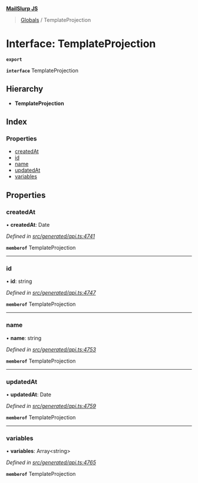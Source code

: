 **[MailSlurp JS](../README.md)**

> [Globals](../README.md) / TemplateProjection

# Interface: TemplateProjection

**`export`** 

**`interface`** TemplateProjection

## Hierarchy

* **TemplateProjection**

## Index

### Properties

* [createdAt](templateprojection.md#createdat)
* [id](templateprojection.md#id)
* [name](templateprojection.md#name)
* [updatedAt](templateprojection.md#updatedat)
* [variables](templateprojection.md#variables)

## Properties

### createdAt

•  **createdAt**: Date

*Defined in [src/generated/api.ts:4741](https://github.com/mailslurp/mailslurp-client/blob/67ec74c/src/generated/api.ts#L4741)*

**`memberof`** TemplateProjection

___

### id

•  **id**: string

*Defined in [src/generated/api.ts:4747](https://github.com/mailslurp/mailslurp-client/blob/67ec74c/src/generated/api.ts#L4747)*

**`memberof`** TemplateProjection

___

### name

•  **name**: string

*Defined in [src/generated/api.ts:4753](https://github.com/mailslurp/mailslurp-client/blob/67ec74c/src/generated/api.ts#L4753)*

**`memberof`** TemplateProjection

___

### updatedAt

•  **updatedAt**: Date

*Defined in [src/generated/api.ts:4759](https://github.com/mailslurp/mailslurp-client/blob/67ec74c/src/generated/api.ts#L4759)*

**`memberof`** TemplateProjection

___

### variables

•  **variables**: Array\<string>

*Defined in [src/generated/api.ts:4765](https://github.com/mailslurp/mailslurp-client/blob/67ec74c/src/generated/api.ts#L4765)*

**`memberof`** TemplateProjection
